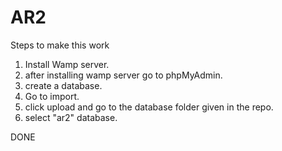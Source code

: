 # AR2

Steps to make this work

1. Install Wamp server.
2. after installing wamp server go to phpMyAdmin.
3. create a database.
4. Go to import.
5. click upload and go to the database folder given in the repo.
6. select "ar2" database.

DONE
